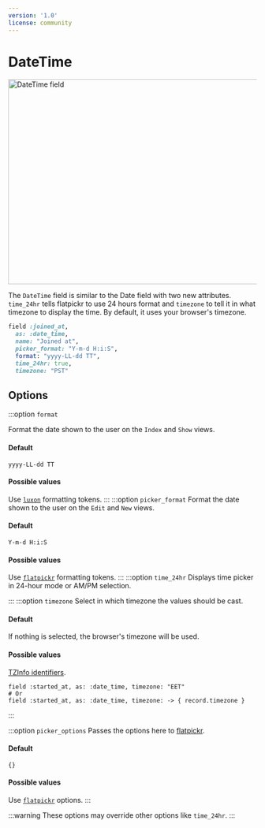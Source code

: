 ```yaml
---
version: '1.0'
license: community
---
```


# DateTime

<Image src="/assets/img/fields/date-time.jpg" width="712" height="416" alt="DateTime field" />

The `DateTime` field is similar to the Date field with two new attributes. `time_24hr` tells flatpickr to use 24 hours format and `timezone` to tell it in what timezone to display the time. By default, it uses your browser's timezone.

```ruby
field :joined_at,
  as: :date_time,
  name: "Joined at",
  picker_format: "Y-m-d H:i:S",
  format: "yyyy-LL-dd TT",
  time_24hr: true,
  timezone: "PST"
```

## Options

:::option `format`

Format the date shown to the user on the `Index` and `Show` views.

#### Default

`yyyy-LL-dd TT`

#### Possible values

Use [`luxon`](https://moment.github.io/luxon/#/formatting?id=table-of-tokens) formatting tokens.
:::
:::option `picker_format`
Format the date shown to the user on the `Edit` and `New` views.

#### Default

`Y-m-d H:i:S`

#### Possible values

Use [`flatpickr`](https://flatpickr.js.org/formatting) formatting tokens.
:::
:::option `time_24hr`
Displays time picker in 24-hour mode or AM/PM selection.

<!-- @include: ./../common/default_boolean_false.md -->
:::
:::option `timezone`
Select in which timezone the values should be cast.

#### Default

If nothing is selected, the browser's timezone will be used.

#### Possible values

[TZInfo identifiers](https://api.rubyonrails.org/classes/ActiveSupport/TimeZone.html).

```ruby{1,3}
field :started_at, as: :date_time, timezone: "EET"
# Or
field :started_at, as: :date_time, timezone: -> { record.timezone }
```
:::

:::option `picker_options`
Passes the options here to [flatpickr](https://flatpickr.js.org/).

#### Default

`{}`

#### Possible values

Use [`flatpickr`](https://flatpickr.js.org/options) options.
:::

:::warning
These options may override other options like `time_24hr`.
:::

<!-- @include: ./../common/date_date_time_common.md-->
